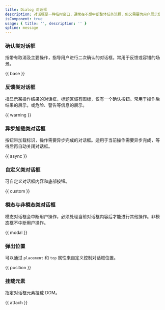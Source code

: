 ```yaml
---
title: Dialog 对话框
description: 对话框是一种临时窗口，通常在不想中断整体任务流程，但又需要为用户展示信息或获得用户响应时，在页面中打开一个对话框承载相应的信息及操作。
isComponent: true
usage: { title: '', description: '' }
spline: message
---
```


### 确认类对话框

指带有取消及主要操作，指导用户进行二次确认的对话框。常用于反馈或容错的场景。

{{ base }}

### 反馈类对话框

指显示某操作结果的对话框，标题区域有图标，仅有一个确认按钮。常用于操作后结果的展示，或危险、警告等信息的展示。

{{ warning }}

### 异步加载类对话框

按钮带加载标识，操作需要异步完成的对话框。适用于当前操作需要异步完成，等待后再自动关闭对话框。

{{ async }}

### 自定义类对话框

可自定义对话框内容和底部按钮。

{{ custom }}

### 模态与非模态类对话框

模态对话框会中断用户操作，必须处理当前对话框内容后才能进行其他操作。非模态框不中断用户操作。

{{ modal }}

### 弹出位置
可以通过 `placement` 和 `top` 属性来自定义控制对话框位置。

{{ position }}


### 挂载元素

指定对话框元素挂载 DOM。

{{ attach }}

